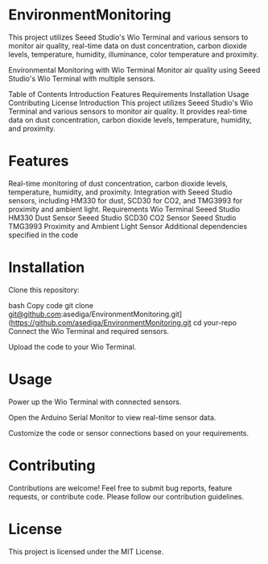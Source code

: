 # EnvironmentMonitoring
 This project utilizes Seeed Studio's Wio Terminal and various sensors to monitor air quality, real-time data on dust concentration, carbon dioxide levels, temperature, humidity, illuminance, color temperature and proximity.
 
Environmental Monitoring with Wio Terminal
Monitor air quality using Seeed Studio's Wio Terminal with multiple sensors.

Table of Contents
Introduction
Features
Requirements
Installation
Usage
Contributing
License
Introduction
This project utilizes Seeed Studio's Wio Terminal and various sensors to monitor air quality. It provides real-time data on dust concentration, carbon dioxide levels, temperature, humidity, and proximity.

# Features
Real-time monitoring of dust concentration, carbon dioxide levels, temperature, humidity, and proximity.
Integration with Seeed Studio sensors, including HM330 for dust, SCD30 for CO2, and TMG3993 for proximity and ambient light.
Requirements
Wio Terminal
Seeed Studio HM330 Dust Sensor
Seeed Studio SCD30 CO2 Sensor
Seeed Studio TMG3993 Proximity and Ambient Light Sensor
Additional dependencies specified in the code

# Installation

Clone this repository:

bash
Copy code
git clone git@github.com:asediga/EnvironmentMonitoring.git](https://github.com/asediga/EnvironmentMonitoring.git
cd your-repo
Connect the Wio Terminal and required sensors.

Upload the code to your Wio Terminal.

# Usage
Power up the Wio Terminal with connected sensors.

Open the Arduino Serial Monitor to view real-time sensor data.

Customize the code or sensor connections based on your requirements.

# Contributing
Contributions are welcome! Feel free to submit bug reports, feature requests, or contribute code. Please follow our contribution guidelines.

# License
This project is licensed under the MIT License.
